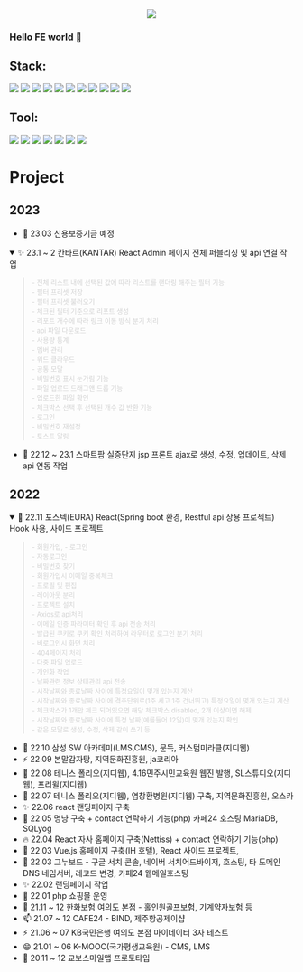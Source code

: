 

<!--

//주석 처리 시작

https://www.w3schools.com/charsets/ref_emoji.asp

**color000/color000** is a ✨ _special_ ✨ repository because its `README.md` (this file) appears on your GitHub profile.

Here are some ideas to get you started:

- 🔭 I’m currently working on ...
- 🌱 I’m currently learning ...
- 👯 I’m looking to collaborate on ...
- 🤔 I’m looking for help with ...
- 💬 Ask me about ...
- 📫 How to reach me: ...
- 😄 Pronouns: ...
- ⚡ Fun fact: ...🔥 최고의 이모티콘 ...
//주석 처리 끝-->

<div align="center">
<img src="https://capsule-render.vercel.app/api?type=waving&color=auto&height=300&section=header&text=DongHyun%20Moon&fontSize=90" />
</div>

### Hello FE world 👋

## Stack: 

<img src="https://img.shields.io/badge/React-61DAFB?style=flat&logo=React&logoColor=white" /> <img src="https://img.shields.io/badge/Vue.js-4FC08D?style=flat&logo=Vue.js&logoColor=white" />
<img src="https://img.shields.io/badge/Npm-CB3837?style=flat&logo=Npm&logoColor=white" />
<img src="https://img.shields.io/badge/Yarn-2C8EBB?style=flat&logo=Yarn&logoColor=white" />
<img src="https://img.shields.io/badge/HTML5-E34F26?style=flat&logo=HTML5&logoColor=white" /> <img src="https://img.shields.io/badge/CSS3-1572B6?style=flat&logo=CSS3&logoColor=white" />
<img src="https://img.shields.io/badge/Bootstrap-7952B3?style=flat&logo=Bootstrap&logoColor=white" />
<img src="https://img.shields.io/badge/Sass-CC6699?style=flat&logo=Sass&logoColor=white" />
<img src="https://img.shields.io/badge/JavaScript-F7DF1E?style=flat&logo=JavaScript&logoColor=white" />
<img src="https://img.shields.io/badge/jQuery-0769AD?style=flat&logo=jQuery&logoColor=white" />
<img src="https://img.shields.io/badge/Swiper-6332F6?style=flat&logo=Swiper&logoColor=white" />


## Tool: 
<img src="https://img.shields.io/badge/GitHub-181717?style=flat&logo=GitHub&logoColor=white" /> <img src="https://img.shields.io/badge/IntelliJIDEA-000000?style=flat&logo=IntelliJIDEA&logoColor=white" /> 
<img src="https://img.shields.io/badge/PhpStorm-000000?style=flat&logo=PhpStorm&logoColor=white" /> <img src="https://img.shields.io/badge/VisualStudioCode-007ACC?style=flat&logo=VisualStudioCode&logoColor=white" />
<img src="https://img.shields.io/badge/Figma-F24E1E?style=flat&logo=Figma&logoColor=white" />
<img src="https://img.shields.io/badge/AdobePhotoshop-31A8FF?style=flat&logo=AdobePhotoshop&logoColor=white" />
<img src="https://img.shields.io/badge/AdobeXd-FF61F6?style=flat&logo=AdobeXdp&logoColor=white" />


# Project

## 2023

- 🤔 23.03 신용보증기금 예정

<details open>
<summary>✨ 23.1 ~ 2 칸타르(KANTAR) React Admin 페이지 전체 퍼블리싱 및 api 연결 작업</summary>
    
   > <sub style="color: lightgray;"> - 전체 리스트 내에 선택된 값에 따라 리스트를 랜더링 해주는 필터 기능<br/>
    - 필터 프리셋 저장<br/>
    - 필터 프리셋 불러오기<br/>
    - 체크된 필터 기준으로 리포트 생성<br/>
    - 리포트 개수에 따라 링크 이동 방식 분기 처리<br/>
    - api 파일 다운로드<br/>
    - 사용량 통계<br/>
    - 멤버 관리<br/>
    - 워드 클라우드<br/>
    - 공통 모달<br/>
    - 비밀번호 표시 눈가림 기능<br/>
    - 파일 업로드 드래그앤 드롭 기능<br/>
    - 업로드한 파일 확인<br/>
    - 체크박스 선택 후 선택된 개수 값 반환 기능<br/>
    - 로그인<br/>
    - 비밀번호 재설정<br/>
    - 토스트 알림
    </sub>
    
</details>

- 🌈 22.12 ~ 23.1 스마트팜 실증단지 jsp 프론트 ajax로 생성, 수정, 업데이트, 삭제 api 연동 작업

## 2022
<details open>
<summary>🌱 22.11 포스텍(EURA) React(Spring boot 환경, Restful api 상용 프로젝트) Hook 사용, 사이드 프로젝트  </summary>
    
   > <sub style="color: lightgray;"> - 회원가입, 
    - 로그인<br/>
    - 자동로그인<br/>
    - 비밀번호 찾기<br/>
    - 회원가입시 이메일 중복체크<br/>
    - 프로필 및 편집<br/>
    - 레이아웃 분리<br/>
    - 프로젝트 설치<br/> 
    - Axios로 api처리<br/>
    - 이메일 인증 파라미터 확인 후 api 전송 처리<br/>
    - 발급된 쿠키로 쿠키 확인 처리하여 라우터로 로그인 분기 처리<br/>
    - 비로그인시 화면 처리<br/>
    - 404페이지 처리<br/>
    - 다중 파일 업로드<br/>
    - 개인화 작업<br/>
    - 날짜관련 정보 상태관리 api 전송<br/>
    - 시작날짜와 종료날짜 사이에 특정요일이 몇개 있는지 계산<br/>
    - 시작날짜와 종료날짜 사이에 격주단위로(1주 세고 1주 건너뛰고) 특정요일이 몇개 있는지 계산<br/>
    - 체크박스가 1개만 체크 되어있으면 해당 체크박스 disabled, 2개 이상이면 해제<br/>
    - 시작날짜와 종료날짜 사이에 특정 날짜(예를들어 12일)이 몇개 있는지 확인<br/>
    - 같은 모달로 생성, 수정, 삭제 같이 쓰기 등</sub>
    
</details>

- 🌈 22.10 삼성 SW 아카데미(LMS,CMS), 문득, 커스텀미라클(지디웹)
- ⚡ 22.09 본말감자탕, 지역문화진흥원, ja코리아
- 🤔 22.08 테니스 폴리오(지디웹), 4.16민주시민교육원 웹진 발행, SL스튜디오(지디웹), 프리윌(지디웹)
- 💬 22.07 테니스 폴리오(지디웹), 염창환병원(지디웹) 구축, 지역문화진흥원, 오스카
- ✨ 22.06 react 랜딩페이지 구축
- 🌱 22.05 명냥 구축 + contact 연락하기 기능(php) 카페24 호스팅 MariaDB, SQLyog
- 🔥 22.04 React 자사 홈페이지 구축(Nettiss) + contact 연락하기 기능(php)
- 🚀 22.03 Vue.js 홈페이지 구축(IH 호텔), React 사이드 프로젝트, 
- 🌈 22.03 그누보드 - 구글 서치 콘솔, 네이버 서치어드바이저, 호스팅, 타 도메인 DNS 네임서버, 레코드 변경, 카페24 웹메일호스팅
- ✨ 22.02 랜딩페이지 작업
- 🌻 22.01 php 쇼핑몰 운영
- 💬 21.11 ~ 12 한화보험 여의도 본점 - 홀인원골프보험, 기계약자보험 등
- 📫 21.07 ~ 12 CAFE24 - BIND, 제주항공제이샵
- ⚡ 21.06 ~ 07 KB국민은행 여의도 본점 마이데이터 3자 테스트
- 😄 21.01 ~ 06 K-MOOC(국가평생교육원) - CMS, LMS
- 🌱 20.11 ~ 12 교보스마일앱 프로토타입



